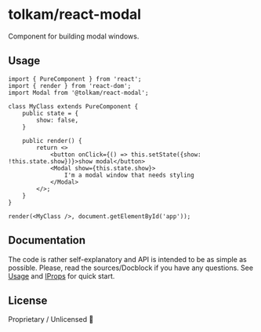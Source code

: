 # tolkam/react-modal

Component for building modal windows.

## Usage

````tsx
import { PureComponent } from 'react';
import { render } from 'react-dom';
import Modal from '@tolkam/react-modal';

class MyClass extends PureComponent {
    public state = {
        show: false,
    }

    public render() {
        return <>
            <button onClick={() => this.setState({show: !this.state.show})}>show modal</button>
            <Modal show={this.state.show}>
                I'm a modal window that needs styling
            </Modal>
        </>;
    }
}

render(<MyClass />, document.getElementById('app'));
````

## Documentation

The code is rather self-explanatory and API is intended to be as simple as possible. Please, read the sources/Docblock if you have any questions. See [Usage](#usage) and [IProps](/src/index.tsx#L438) for quick start.

## License

Proprietary / Unlicensed 🤷
